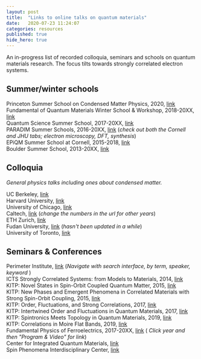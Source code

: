 ```yaml
---
layout: post
title:  "Links to online talks on quantum materials"
date:   2020-07-23 11:24:07
categories: resources
published: true
hide_hero: true
---
```



An in-progress list of recorded colloquia, seminars and schools on quantum materials research. The focus tilts towards strongly correlated electron systems.

## Summer/winter schools
Princeton Summer School on Condensed Matter Physics, 2020, [link](https://pccm.princeton.edu/psscmp-webinars)<br/>
Fundamental of Quantum Materials Winter School & Workshop, 2018-20XX, [link](https://fqm.physics.umd.edu/home)<br/> 
Quantum Science Summer School, 2017-20XX, [link](http://qs3.mit.edu/)<br/>
PARADIM Summer Schools, 2016-20XX, [link](https://www.paradim.org/summer_schools_past) (<em>check out both the Cornell and JHU tabs; electron microscopy, DFT, synthesis</em>)<br/>
EPiQM Summer School at Cornell, 2015-2018, [link](https://www.youtube.com/c/CornellLaboratoryofAtomicandSolidStatePhysicsLASSP/playlists)<br/>
Boulder Summer School, 2013-20XX, [link]()

## Colloquia

<em>General physics talks including ones about condensed matter.</em>

UC Berkeley, [link]( http://physics.berkeley.edu/resources/colloquia-and-videos)<br/>
Harvard University, [link](https://www.physics.harvard.edu/events/colloq_archive)<br/>
University of Chicago, [link]( http://kersten.uchicago.edu/event_video/colloquia/index_colloquia.html)<br/>
Caltech, [link](http://pmaweb.caltech.edu/~physcoll/PhysColl17-18.html) (<em>change the numbers in the url for other years</em>)<br/>
ETH Zurich, [link](https://www.video.ethz.ch/speakers/zurich_physics_colloquium.html)<br/>
Fudan University, [link](http://phys.fudan.edu.cn/eng/wecture/list.htm) (<em>hasn't been updated in a while</em>)<br/>
University of Toronto, [link](https://www.youtube.com/channel/UCVRy29tW8aPN_lE-B0yC4Aw)

## Seminars & Conferences

Perimeter Institute, [link](http://pirsa.org/) (<em>Navigate with search interface, by term, speaker, keyword </em>)<br/>
ICTS Strongly Correlated Systems: from Models to Materials, 2014, [link](https://www.icts.res.in/program/MTM2014/talks)<br/>
KITP: Novel States in Spin-Orbit Coupled Quantum Matter, 2015, [link](http://online.kitp.ucsb.edu/online/lsmatter_c15/)<br/>
KITP: New Phases and Emergent Phenomena in Correlated Materials with Strong Spin-Orbit Coupling, 2015, [link](http://online.kitp.ucsb.edu/online/lsmatter15/)<br/>
KITP: Order, Fluctuations, and Strong Correlations, 2017, [link](http://online.kitp.ucsb.edu/online/intertwined_c17/)<br/>
KITP: Intertwined Order and Fluctuations in Quantum Materials, 2017, [link]( http://online.kitp.ucsb.edu/online/intertwined17/)<br/>
KITP: Spintronics Meets Topology in Quantum Materials, 2019, [link](http://online.kitp.ucsb.edu/online/spinquant-c19/)<br/>
KITP: Correlations in Moire Flat Bands, 2019, [link](http://online.kitp.ucsb.edu/online/bands_m19/)<br/>
Fundamental Physics of Ferroelectrics, 2017-20XX, [link]( https://www.materialsbydesign.org/) (<em> Click year and then "Program & Video" for link</em>)<br/>
Center for Integrated Quantum Materials, [link](https://www.youtube.com/channel/UCBz9hE9jt4pIGK78Tnfiqow)<br/>
Spin Phenomena Interdisciplinary Center, [link](https://www.youtube.com/c/SPICEmainz/playlists)<br/>
